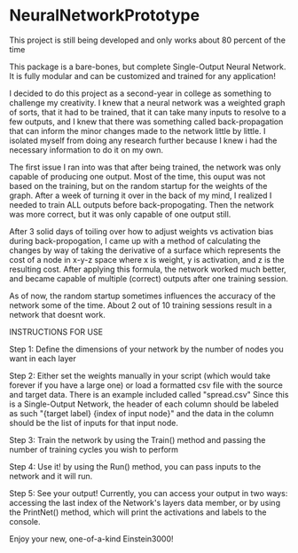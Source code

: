 # NeuralNetworkPrototype
This project is still being developed and only works about 80 percent of the time

This package is a bare-bones, but complete Single-Output Neural Network. 
It is fully modular and can be customized and trained for any application! 

I decided to do this project as a second-year in college as something to challenge my creativity. I knew that a neural network was a weighted graph of sorts, that it had to be trained, that it can take many inputs to resolve to a few outputs, and I knew that there was something called back-propagation that can inform the minor changes made to the network little by little. I isolated myself from doing any research further because I knew i had the necessary information to do it on my own. 

The first issue I ran into was that after being trained, the network was only capable of producing one output. Most of the time, this ouput was not based on the training, but on the random startup for the weights of the graph. After a week of turning it over in the back of my mind, I realized I needed to train ALL outputs before back-propogating. Then the network was more correct, but it was only capable of one output still.

After 3 solid days of toiling over how to adjust weights vs activation bias during back-propogation, I came up with a method of calculating the changes by way of taking the derivative of a surface which represents the cost of a node in x-y-z space where x is weight, y is activation, and z is the resulting cost. After applying this formula, the network worked much better, and became capable of multiple (correct) outputs after one training session.

As of now, the random startup sometimes influences the accuracy of the network some of the time. About 2 out of 10 training sessions result in a network that doesnt work.

INSTRUCTIONS FOR USE

Step 1:
Define the dimensions of your network by the number of nodes you want in each layer

Step 2:
Either set the weights manually in your script (which would take forever if you have a large one) 
or load a formatted csv file with the source and target data. There is an example included called "spread.csv"
Since this is a Single-Output Network, the header of each column should be labeled 
as such "{target label} {index of input node}" and the data in the column should be the list of inputs for that input node. 

Step 3:
Train the network by using the Train() method and passing the number of training cycles you wish to perform

Step 4:
Use it! by using the Run() method, you can pass inputs to the network and it will run.

Step 5:
See your output! Currently, you can access your output in two ways: accessing the last index of the Network's
layers data member, or by using the PrintNet() method, which will print the activations and labels to the console.

Enjoy your new, one-of-a-kind Einstein3000!
